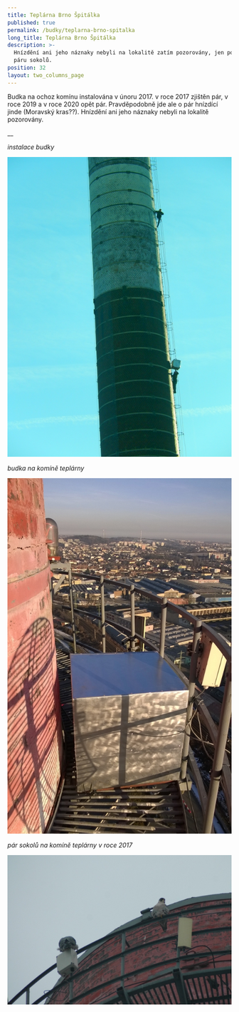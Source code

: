 ```yaml
---
title: Teplárna Brno Špitálka
published: true
permalink: /budky/teplarna-brno-spitalka
long_title: Teplárna Brno Špitálka
description: >-
  Hnízdění ani jeho náznaky nebyli na lokalitě zatím pozorovány, jen pozorování
  páru sokolů.
position: 32
layout: two_columns_page
---
```

Budka na ochoz komínu instalována v únoru 2017. v roce 2017 zjištěn pár, v roce 2019 a v roce 2020 opět pár. Pravděpodobně jde ale o pár hnízdící jinde (Moravský kras??). Hnízdění ani jeho náznaky nebyli na lokalitě pozorovány.

__

_instalace budky_

![](/media/dscn1007_620.jpg)

_budka na komíně teplárny_

![](/media/wp_20170215_16_08_12_pro_620.jpg)

_pár sokolů na komíně teplárny v roce 2017_

![](/media/p1100800_brno_leden_2017_620.jpg)

